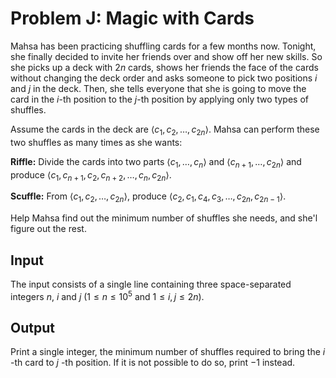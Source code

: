 # Problem J: Magic with Cards

Mahsa has been practicing shuffling cards for a few months now. Tonight, she finally decided to invite her friends over and show off her new skills. So she picks up a deck with $2n$ cards, shows her friends the face of the cards without changing the deck order and asks someone to pick two positions $i$ and $j$ in the deck. Then, she tells everyone that she is going to move the card in the $i$-th position to the $j$-th position by applying only two types of shuffles.

Assume the cards in the deck are $\langle c_1, c_2, \dots, c_{2n} \rangle$. Mahsa can perform these two shuffles as many times as she wants:

**Riffle:** Divide the cards into two parts $\langle c_1, \dots, c_n \rangle$ and $\langle c_{n + 1}, \dots, c_{2n} \rangle$ and produce $\langle c_1, c_{n + 1}, c_2, c_{n + 2}, \dots, c_n, c_{2n} \rangle$.

**Scuffle:** From $\langle c_1, c_2, \dots, c_{2n} \rangle$, produce $\langle c_2, c_1, c_4, c_3, \dots, c_{2n}, c_{2n - 1} \rangle$.

Help Mahsa find out the minimum number of shuffles she needs, and she'l figure out the rest.

## Input

The input consists of a single line containing three space-separated integers $n$, $i$ and $j$ ($1 \le n \le 10 ^ 5$ and $1 \le i, j \le 2n$).

## Output

Print a single integer, the minimum number of shuffles required to bring the $i$ -th card to $j$ -th position. If it is not possible to do so, print $-1$ instead.

